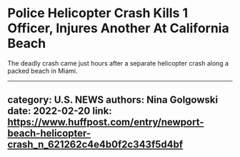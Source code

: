 # Police Helicopter Crash Kills 1 Officer, Injures Another At California Beach

The deadly crash came just hours after a separate helicopter crash along a packed beach in Miami.

---
category: U.S. NEWS
authors: Nina Golgowski
date: 2022-02-20
link: https://www.huffpost.com/entry/newport-beach-helicopter-crash_n_621262c4e4b0f2c343f5d4bf
---
